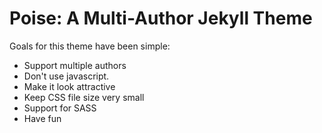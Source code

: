 # Poise: A Multi-Author Jekyll Theme

Goals for this theme have been simple:

- Support multiple authors
- Don't use javascript.
- Make it look attractive
- Keep CSS file size very small
- Support for SASS
- Have fun
